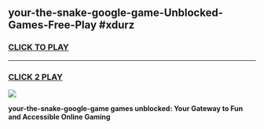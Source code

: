 
## your-the-snake-google-game-Unblocked-Games-Free-Play #xdurz
<h3>
<a href="https://us.freeplayer.one?title=your-the-snake-google-game&ref=9M">CLICK TO PLAY</a></h3>
<hr>

<h3>
<a href="https://us.freeplayer.one?title=your-the-snake-google-game&ref=9M">CLICK 2 PLAY</a>
  
</h3>

<a href="https://us.freeplayer.one?title=your-the-snake-google-game&ref=9M"><img src="https://clearcache.store/games.png"></a>


**your-the-snake-google-game games unblocked: Your Gateway to Fun and Accessible Online Gaming**
